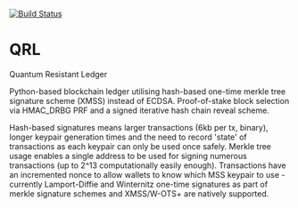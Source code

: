 [![Build Status](https://travis-ci.org/theQRL/QRL.svg?branch=master)](https://travis-ci.org/theQRL/QRL)

# QRL
Quantum Resistant Ledger 

Python-based blockchain ledger utilising hash-based one-time merkle tree signature scheme (XMSS) instead of ECDSA. Proof-of-stake block selection via HMAC_DRBG PRF and a signed iterative hash chain reveal scheme.

Hash-based signatures means larger transactions (6kb per tx, binary), longer keypair generation times and the need to record 'state' of transactions as each keypair can only be used once safely. Merkle tree usage enables a single address to be used for signing numerous transactions (up to 2^13 computationally easily enough). Transactions have an incremented nonce to allow wallets to know which MSS keypair to use - currently Lamport-Diffie and Winternitz one-time signatures as part of merkle signature schemes and XMSS/W-OTS+ are natively supported.





